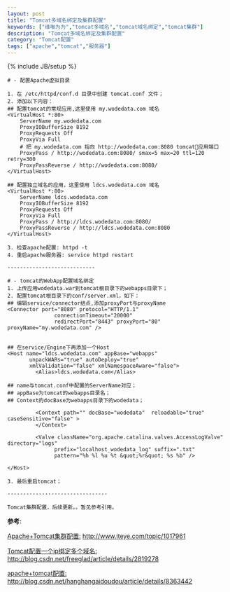 ```yaml
---
layout: post
title: "Tomcat多域名绑定及集群配置"
keywords: ["维唯为为","tomcat多域名","tomcat域名绑定","tomcat集群"]
description: "Tomcat多域名绑定及集群配置"
category: "Tomcat配置"
tags: ["apache","tomcat","服务器"]
---
```


{% include JB/setup %}

```
# - 配置Apache虚拟目录

1. 在 /etc/httpd/conf.d 目录中创建 tomcat.conf 文件；
2. 添加以下内容：
## 配置tomcat的常规应用,这里使用 my.wodedata.com 域名
<VirtualHost *:80>   
    ServerName my.wodedata.com 
    ProxyIOBufferSize 8192  
    ProxyRequests Off   
    ProxyVia Full   
    # 把 my.wodedata.com 指向 http://wodedata.com:8080 tomcat应用端口
    ProxyPass / http://wodedata.com:8080/ smax=5 max=20 ttl=120 retry=300   
    ProxyPassReverse / http://wodedata.com:8080/
</VirtualHost>

## 配置独立域名的应用，这里使用 ldcs.wodedata.com 域名
<VirtualHost *:80>   
    ServerName ldcs.wodedata.com 
    ProxyIOBufferSize 8192  
    ProxyRequests Off   
    ProxyVia Full   
    ProxyPass / http://ldcs.wodedata.com:8080/
    ProxyPassReverse / http://ldcs.wodedata.com:8080  
</VirtualHost>

3. 检查apache配置: httpd -t
4. 重启apache服务器: service httpd restart

----------------------------

# - tomcat的WebApp配置域名绑定
1. 上传应用wodedata.war到tomcat根目录下的webapps目录下；
2. 配置tomcat根目录下的conf/server.xml，如下：
## 编辑service/connector结点,添加proxyPort与proxyName
<Connector port="8080" protocol="HTTP/1.1"
               connectionTimeout="20000"
               redirectPort="8443" proxyPort="80" proxyName="my.wodedata.com" />


## 在service/Engine下再添加一个Host
<Host name="ldcs.wodedata.com" appBase="webapps"
       unpackWARs="true" autoDeploy="true"
       xmlValidation="false" xmlNamespaceAware="false">
         <Alias>ldcs.wodedata.com</Alias>

## name与tomcat.conf中配置的ServerName对应；
## appBase为tomcat的webapps目录名；
## Context的docBase为webapps目录下的wodedata；

         <Context path="" docBase="wodedata"  reloadable="true" caseSensitive="false" >
         </Context>

         <Valve className="org.apache.catalina.valves.AccessLogValve" directory="logs"
               prefix="localhost_wodedata_log" suffix=".txt"
               pattern="%h %l %u %t &quot;%r&quot; %s %b" />

</Host>

3. 最后重启tomcat；

--------------------------------

Tomcat集群配置，后续更新。。暂见参考引用。

```

**参考:**

[Apache+Tomcat集群配置:](http://www.iteye.com/topic/1017961)   http://www.iteye.com/topic/1017961

[Tomcat配置一个ip绑定多个域名:](http://blog.csdn.net/freeglad/article/details/2819278) http://blog.csdn.net/freeglad/article/details/2819278  

[apache+tomcat配置:](http://blog.csdn.net/hanghangaidoudou/article/details/8363442)  http://blog.csdn.net/hanghangaidoudou/article/details/8363442